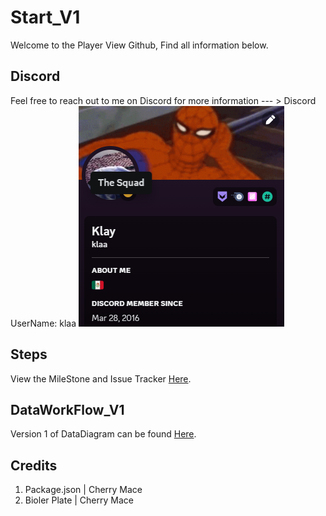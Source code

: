 # Start_V1
Welcome to the Player View Github, Find all information below. 

## Discord
Feel free to reach out to me on Discord for more information --- > Discord UserName: klaa
![Discord Profile Image](/melvor-show-character/src/img/Dcprofile.png)

## Steps
View the MileStone and Issue Tracker [Here](https://github.com/KlayTT/modTest1/milestones).

## DataWorkFlow_V1
Version 1 of DataDiagram can be found [Here](https://dbdiagram.io/d/PlayerView_V1-658b7b4289dea6279995c4a8).

## Credits

1. Package.json  | Cherry Mace
2. Bioler Plate  | Cherry Mace